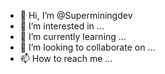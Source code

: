 - 👋 Hi, I’m @Superminingdev
- 👀 I’m interested in ...
- 🌱 I’m currently learning ...
- 💞️ I’m looking to collaborate on ...
- 📫 How to reach me ...

<!---
Superminingdev/Superminingdev is a ✨ special ✨ repository because its `README.md` (this file) appears on your GitHub profile.
You can click the Preview link to take a look at your changes.
--->
